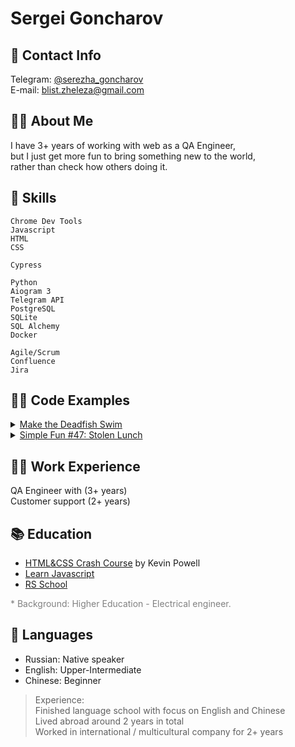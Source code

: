 # Sergei Goncharov

## 📲 Contact Info

Telegram: [@serezha_goncharov](https://t.me/serezha_goncharov)  
E-mail: [blist.zheleza@gmail.com](mailto:blist.zheleza@gmail.com)

## 🙋‍♂️ About Me

I have 3+ years of working with web as a QA Engineer,  
but I just get more fun to bring something new to the world,  
rather than check how others doing it.

## 💪 Skills

`Chrome Dev Tools`  
`Javascript`  
`HTML`  
`CSS`

`Cypress`

`Python`  
`Aiogram 3`  
`Telegram API`  
`PostgreSQL`  
`SQLite`  
`SQL Alchemy`  
`Docker`

`Agile/Scrum`  
`Confluence`  
`Jira`

## 👨‍💻 Code Examples

<details>
<summary>
	<a href="https://www.codewars.com/kata/51e0007c1f9378fa810002a9">Make the Deadfish Swim</a>
</summary>

```javascript
/**
 * Parser to interpret and execute the Deadfish language.
 *
 * It uses four single-character commands:
 * i: Increment the value
 * d: Decrement the value
 * s: Square the value
 * o: Output the value to a result array
 * All other instructions are no-ops and have no effect.
 *
 * Examples
 * parse("iiisdoso") should return numbers [8, 64].
 * parse("iiisdosodddddiso") should return numbers [8, 64, 3600].
 *
 * @param data - string with coded message
 * @type {(data: string) => Array.<Object>}
 * @returns {Array.<Object>}
 */
function parse(data) {
	const result = [];
	let counter = 0;
	const commands = data.split('');

	commands.forEach(command => {
		if (command === 'i') {
			counter = counter + 1;
		}
		if (command === 'o') {
			result.push(counter);
		}
		if (command === 's') {
			counter = counter ** 2;
		}
		if (command === 'd') {
			counter = counter - 1;
		}
	});

	return result;
}
```

</details>

<details>
<summary>
	<a href="https://www.codewars.com/kata/58884a65f06a3d3bef000049">Simple Fun #47: Stolen Lunch</a>
</summary>

```javascript
/**
 * Decoding message (note).
 * Decodes numbers into string and vice versa based on the rule below:
 *
 * Digit 0 is replaced with 'a',
 * 1 is replaced with 'b'
 * and so on, with digit 9 replaced by 'j'.
 *
 * @param note - string with coded message
 * @type {(note: string) => string}
 * @returns {string}
 */
function stolenLunch(note) {

	const noteArray = note.split('');
	const cipherMap = {
		"0": "a",
		"1": "b",
		"2": "c",
		"3": "d",
		"4": "e",
		"5": "f",
		"6": "g",
		"7": "h",
		"8": "i",
		"9": "j",
	};


	for (let i = 0; i < noteArray.length; i++) {
		// check if we have coded character in the note
		if (noteArray[i] in cipherMap) {
			// replace digit with corresponding letter
			noteArray[i] = cipherMap[noteArray[i]];

		}
		// check if we have decoded character in the note
		else if (Object.values(cipherMap).includes(noteArray[i])) {
			// replace letter with corresponding digit
			noteArray[i] = Object.keys(cipherMap).find(key => cipherMap[key] === noteArray[i]);

		}
	}

	return noteArray.join("");
}
```

</details>

## 👨‍🚀 Work Experience

QA Engineer with (3+ years)  
Customer support (2+ years)

## 📚 Education

- [HTML&CSS Crash Course](https://v2.scrimba.com/html-css-crash-course-c02l) by Kevin Powell
- [Learn Javascript](https://learn.javascript.ru/)
- [RS School](https://rs.school/courses/javascript-ru)

<span style="color:gray">* Background: Higher Education - Electrical engineer.</span>

## 🙊 Languages

- Russian: Native speaker
- English: Upper-Intermediate
- Chinese: Beginner

> Experience:   
> Finished language school with focus on English and Chinese  
> Lived abroad around 2 years in total  
> Worked in international / multicultural company for 2+ years
